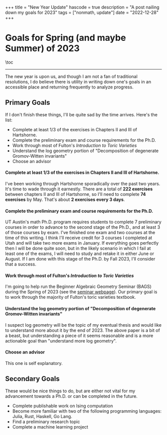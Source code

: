 +++
title = "New Year Update"
hascode = true
description = "A post nailing down my goals for 2023"
tags = ["nonmath, update"]
date = "2022-12-28"
+++

# Goals for Spring (and maybe Summer) of 2023

\toc

---

The new year is upon us, and though I am not a fan of traditional resolutions, I do believe there is utility in writing down one's goals in an accessible place and returning frequently to analyze progress.

## Primary Goals

If I don't finish these things, I'll be quite sad by the time arrives. Here's the list:

- Complete at least 1/3 of the exercises in Chapters II and III of Hartshorne.
- Complete the preliminary exam and course requirements for the Ph.D.
- Work through most of Fulton's _Introduction to Toric Varieties_
- Understand the log geometry portion of "Decomposition of degenerate Gromov-Witten invariants"
- Choose an advisor

#### Complete at least 1/3 of the exercises in Chapters II and III of Hartshorne.

I've been working through Hartshorne sporadically over the past two years. It's time to wade through it earnestly. There are a total of **222 exercises** between chapters II and III of Hartshorne, so I'll need to complete **74 exercises** by May. That's about **2 exercises every 3 days**.

#### Complete the preliminary exam and course requirements for the Ph.D.

UT Austin's math Ph.D. program requires students to complete 7 preliminary courses in order to advance to the second stage of the Ph.D., and at least 3 of those courses by exam. I've finished one exam and two courses at the time of this writing. I think I'll receive credit for 3 courses I completed at Utah and will take two more exams in January. If everything goes perfectly then I will be done quite soon, but in the likely scenario in which I fail at least one of the exams, I will need to study and retake it in either June or August. If I am done with this stage of the Ph.D. by Fall 2023, I'll consider that a success.

#### Work through most of Fulton's _Introduction to Toric Varieties_

I'm going to help run the Beginner Algebraic Geometry Seminar (BAGS) during the Spring of 2023 (see the [seminar webpage](/pages/blog/toric-page)). Our primary goal is to work through the majority of Fulton's toric varieties textbook.

#### Understand the log geometry portion of "Decomposition of degenerate Gromov-Witten invariants"

I suspect log geometry will be the topic of my eventual thesis and would like to understand more about it by the end of 2023. The above paper is a bit of a beast, but understanding a piece of it seems reasonable and is a more actionable goal than "understand more log geometry".

#### Choose an advisor

This one is self explanatory.

## Secondary Goals

These would be nice things to do, but are either not vital for my advancement towards a Ph.D. or can be completed in the future.

- Complete publishable work on Ising computation
- Become more familiar with two of the following programming languages: Julia, Rust, Haskell, Go Lang.
- Find a preliminary research topic
- Complete a machine learning project
